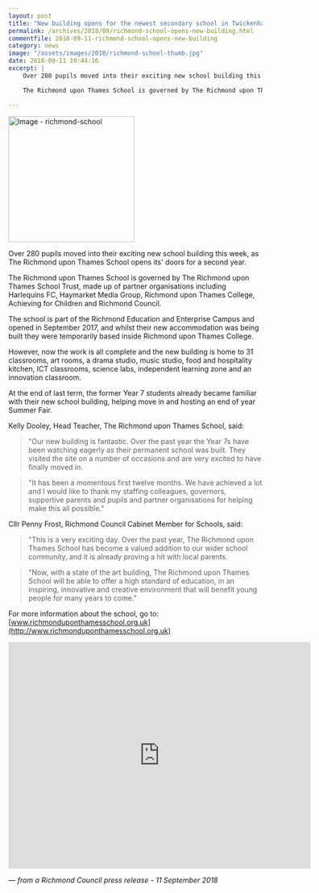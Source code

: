 ```yaml
---
layout: post
title: "New building opens for the newest secondary school in Twickenham"
permalink: /archives/2018/09/richmond-school-opens-new-building.html
commentfile: 2018-09-11-richmond-school-opens-new-building
category: news
image: "/assets/images/2018/richmond-school-thumb.jpg"
date: 2018-09-11 19:44:16
excerpt: |
    Over 280 pupils moved into their exciting new school building this week, as The Richmond upon Thames School opens its' doors for a second year.

    The Richmond upon Thames School is governed by The Richmond upon Thames School Trust, made up of partner organisations including Harlequins FC, Haymarket Media Group, Richmond upon Thames College, Achieving for Children and Richmond Council.

---
```


<a href="/assets/images/2018/richmond-school.jpg" title="Click for a larger image"><img src="/assets/images/2018/richmond-school-thumb.jpg" width="250" alt="Image - richmond-school"  class="photo right"/></a>

Over 280 pupils moved into their exciting new school building this week, as The Richmond upon Thames School opens its' doors for a second year.

The Richmond upon Thames School is governed by The Richmond upon Thames School Trust, made up of partner organisations including Harlequins FC, Haymarket Media Group, Richmond upon Thames College, Achieving for Children and Richmond Council.

The school is part of the Richmond Education and Enterprise Campus and opened in September 2017, and whilst their new accommodation was being built they were temporarily based inside Richmond upon Thames College.

However, now the work is all complete and the new building is home to 31 classrooms, art rooms, a drama studio, music studio, food and hospitality kitchen, ICT classrooms, science labs, independent learning zone and an innovation classroom.

At the end of last term, the former Year 7 students already became familiar with their new school building, helping move in and hosting an end of year Summer Fair.

Kelly Dooley, Head Teacher, The Richmond upon Thames School, said:

> "Our new building is fantastic. Over the past year the Year 7s have been watching eagerly as their permanent school was built. They visited the site on a number of occasions and are very excited to have finally moved in.


> "It has been a momentous first twelve months. We have achieved a lot and I would like to thank my staffing colleagues, governors, supportive parents and pupils and partner organisations for helping make this all possible."


Cllr Penny Frost, Richmond Council Cabinet Member for Schools, said:

> "This is a very exciting day. Over the past year, The Richmond upon Thames School has become a valued addition to our wider school community, and it is already proving a hit with local parents.


> "Now, with a state of the art building, The Richmond upon Thames School will be able to offer a high standard of education, in an inspiring, innovative and creative environment that will benefit young people for many years to come."


For more information about the school, go to: [www.richmonduponthamesschool.org.uk](http://www.richmonduponthamesschool.org.uk)

<iframe width="600" height="450" src="https://www.youtube-nocookie.com/embed/UaXuQxJdv1g?rel=0" frameborder="0" allowfullscreen></iframe>

<cite>&mdash; from a Richmond Council press release - 11 September 2018</cite>
